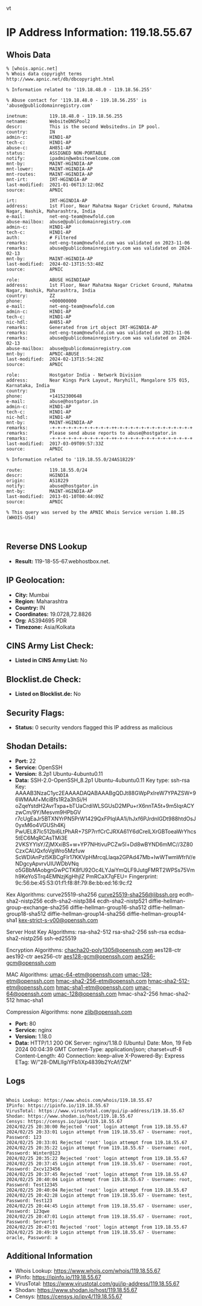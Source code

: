 vt
# IP Address Information: 119.18.55.67

## Whois Data
```
% [whois.apnic.net]
% Whois data copyright terms    http://www.apnic.net/db/dbcopyright.html

% Information related to '119.18.48.0 - 119.18.56.255'

% Abuse contact for '119.18.48.0 - 119.18.56.255' is 'abuse@publicdomainregistry.com'

inetnum:        119.18.48.0 - 119.18.56.255
netname:        WebsiteDNSPool2
descr:          This is the second Websitedns.in IP pool.
country:        IN
admin-c:        HIND1-AP
tech-c:         HIND1-AP
abuse-c:        AH851-AP
status:         ASSIGNED NON-PORTABLE
notify:         ipadmin@websitewelcome.com
mnt-by:         MAINT-HGINDIA-AP
mnt-lower:      MAINT-HGINDIA-AP
mnt-routes:     MAINT-HGINDIA-AP
mnt-irt:        IRT-HGINDIA-AP
last-modified:  2021-01-06T13:12:06Z
source:         APNIC

irt:            IRT-HGINDIA-AP
address:        1st Floor, Near Mahatma Nagar Cricket Ground, Mahatma Nagar, Nashik, Maharashtra, India
e-mail:         net-eng-team@newfold.com
abuse-mailbox:  abuse@publicdomainregistry.com
admin-c:        HIND1-AP
tech-c:         HIND1-AP
auth:           # Filtered
remarks:        net-eng-team@newfold.com was validated on 2023-11-06
remarks:        abuse@publicdomainregistry.com was validated on 2024-02-13
mnt-by:         MAINT-HGINDIA-AP
last-modified:  2024-02-13T15:53:48Z
source:         APNIC

role:           ABUSE HGINDIAAP
address:        1st Floor, Near Mahatma Nagar Cricket Ground, Mahatma Nagar, Nashik, Maharashtra, India
country:        ZZ
phone:          +000000000
e-mail:         net-eng-team@newfold.com
admin-c:        HIND1-AP
tech-c:         HIND1-AP
nic-hdl:        AH851-AP
remarks:        Generated from irt object IRT-HGINDIA-AP
remarks:        net-eng-team@newfold.com was validated on 2023-11-06
remarks:        abuse@publicdomainregistry.com was validated on 2024-02-13
abuse-mailbox:  abuse@publicdomainregistry.com
mnt-by:         APNIC-ABUSE
last-modified:  2024-02-13T15:54:28Z
source:         APNIC

role:           Hostgator India - Network Division
address:        Near Kings Park Layout, Maryhill, Mangalore 575 015, Karnataka, India
country:        IN
phone:          +14152300648
e-mail:         abuse@hostgator.in
admin-c:        HIND1-AP
tech-c:         HIND1-AP
nic-hdl:        HIND1-AP
mnt-by:         MAINT-HGINDIA-AP
remarks:        -+-+-+-+-+-+-+-+-+-+-+-++-+-+-+-+-+-+-+-+-+-+-+-+-+-+
remarks:        Please send abuse reports to abuse@hostgator.in
remarks:        -+-+-+-+-+-+-+-+-+-+-+-++-+-+-+-+-+-+-+-+-+-+-+-+-+-+
last-modified:  2017-03-09T09:57:33Z
source:         APNIC

% Information related to '119.18.55.0/24AS18229'

route:          119.18.55.0/24
descr:          HGINDIA
origin:         AS18229
notify:         abuse@hostgator.in
mnt-by:         MAINT-HGINDIA-AP
last-modified:  2013-01-10T00:44:09Z
source:         APNIC

% This query was served by the APNIC Whois Service version 1.88.25 (WHOIS-US4)



```
## Reverse DNS Lookup
- **Result:** 119-18-55-67.webhostbox.net.

## IP Geolocation:
- **City:** Mumbai
- **Region:** Maharashtra
- **Country:** IN
- **Coordinates:** 19.0728,72.8826
- **Org:** AS394695 PDR
- **Timezone:** Asia/Kolkata

## CINS Army List Check:
- **Listed in CINS Army List:** 
No

## Blocklist.de Check:
- **Listed on Blocklist.de:** 
No

## Security Flags:
- **Status:** 0 security vendors flagged this IP address as malicious

## Shodan Details:
- **Port:** 22
- **Service:** OpenSSH
- **Version:** 8.2p1 Ubuntu-4ubuntu0.11
- **Data:** SSH-2.0-OpenSSH_8.2p1 Ubuntu-4ubuntu0.11
Key type: ssh-rsa
Key: AAAAB3NzaC1yc2EAAAADAQABAAABgQDJt88GWpPxIreW7YPAZSW+96WMAAf+MciBfs1R2a3hSi/H
oZqeYstdH2AvrTxpa+bTUaCrdiWLSGUsD2MPu+rX6nnTA5t+9m5IqrACYzwCm/9Y/Mesvm9HPbGV
r7cUgEaJr5BTXNYrPN5PrW1429QxFPlqIAA1i/hJxf6PJrdnIGDt988htdOsJ0yxM6o4VGUSh4Kj
PwUEL87Ic512bi6LtPhAR+7SP7rrfCrCJRXA61Y6dCrelLXrGBToeaWrYhcs5tEC6MqRCAsTMi3E
2VKSYYlsY/ZjMXxiBS+w+YP7NHtivuPCZw5l+Dd8wBYND6mMC//3Z80CzxCAUQxfoVgWro5Mzfuw
ScWDlAnPzl5KBCgFlr17KKVpHMrcqLlaqa2GPAd47Mb+IwWTwmWfrIV/eNDgcyApvrvUIUWDbVNq
o5GBbMAobgnGwPCTK8fU92Oc4LYJaiYmQLF9JutgFMRT2WPSs75Vmh9KeYoSTrq4EMNzjKgHhjlZ
PmRCaX7qFEU=
Fingerprint: 9c:56:be:45:53:01:f1:f8:8f:79:8e:bb:ed:16:9c:f2

Kex Algorithms:
	curve25519-sha256
	curve25519-sha256@libssh.org
	ecdh-sha2-nistp256
	ecdh-sha2-nistp384
	ecdh-sha2-nistp521
	diffie-hellman-group-exchange-sha256
	diffie-hellman-group16-sha512
	diffie-hellman-group18-sha512
	diffie-hellman-group14-sha256
	diffie-hellman-group14-sha1
	kex-strict-s-v00@openssh.com

Server Host Key Algorithms:
	rsa-sha2-512
	rsa-sha2-256
	ssh-rsa
	ecdsa-sha2-nistp256
	ssh-ed25519

Encryption Algorithms:
	chacha20-poly1305@openssh.com
	aes128-ctr
	aes192-ctr
	aes256-ctr
	aes128-gcm@openssh.com
	aes256-gcm@openssh.com

MAC Algorithms:
	umac-64-etm@openssh.com
	umac-128-etm@openssh.com
	hmac-sha2-256-etm@openssh.com
	hmac-sha2-512-etm@openssh.com
	hmac-sha1-etm@openssh.com
	umac-64@openssh.com
	umac-128@openssh.com
	hmac-sha2-256
	hmac-sha2-512
	hmac-sha1

Compression Algorithms:
	none
	zlib@openssh.com


- **Port:** 80
- **Service:** nginx
- **Version:** 1.18.0
- **Data:** HTTP/1.1 200 OK
Server: nginx/1.18.0 (Ubuntu)
Date: Mon, 19 Feb 2024 00:04:39 GMT
Content-Type: application/json; charset=utf-8
Content-Length: 40
Connection: keep-alive
X-Powered-By: Express
ETag: W/"28-DMLlIgiYFb1iXp4839b2YcAf/ZM"



## Logs
```

Whois Lookup: https://www.whois.com/whois/119.18.55.67
IPinfo: https://ipinfo.io/119.18.55.67
VirusTotal: https://www.virustotal.com/gui/ip-address/119.18.55.67
Shodan: https://www.shodan.io/host/119.18.55.67
Censys: https://censys.io/ipv4/119.18.55.67
2024/02/25 20:30:00 Rejected 'root' login attempt from 119.18.55.67
2024/02/25 20:33:01 Login attempt from 119.18.55.67 - Username: root, Password: 123
2024/02/25 20:33:01 Rejected 'root' login attempt from 119.18.55.67
2024/02/25 20:35:22 Login attempt from 119.18.55.67 - Username: root, Password: Winter@123
2024/02/25 20:35:22 Rejected 'root' login attempt from 119.18.55.67
2024/02/25 20:37:45 Login attempt from 119.18.55.67 - Username: root, Password: Zxcv123456
2024/02/25 20:37:45 Rejected 'root' login attempt from 119.18.55.67
2024/02/25 20:40:04 Login attempt from 119.18.55.67 - Username: root, Password: Test12345
2024/02/25 20:40:04 Rejected 'root' login attempt from 119.18.55.67
2024/02/25 20:42:28 Login attempt from 119.18.55.67 - Username: test, Password: Test123
2024/02/25 20:44:45 Login attempt from 119.18.55.67 - Username: user, Password: 123qwe
2024/02/25 20:47:01 Login attempt from 119.18.55.67 - Username: root, Password: Server1!
2024/02/25 20:47:01 Rejected 'root' login attempt from 119.18.55.67
2024/02/25 20:49:19 Login attempt from 119.18.55.67 - Username: oracle, Password: a

```
## Additional Information
- Whois Lookup: https://www.whois.com/whois/119.18.55.67
- IPinfo: https://ipinfo.io/119.18.55.67
- VirusTotal: https://www.virustotal.com/gui/ip-address/119.18.55.67
- Shodan: https://www.shodan.io/host/119.18.55.67
- Censys: https://censys.io/ipv4/119.18.55.67

